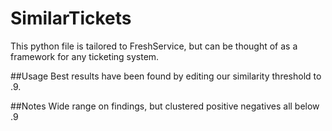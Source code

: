 # SimilarTickets

This python file is tailored to FreshService, but can be thought of as a framework for any ticketing system. 

##Usage
Best results have been found by editing our similarity threshold to .9. 

##Notes
Wide range on findings, but clustered positive negatives all below .9
